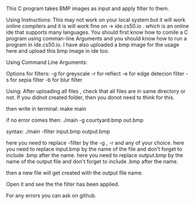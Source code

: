 This C program takes BMP images as input and apply filter to them.

Using Instructions:
This may not work on your local system but it will work online compilers and it is will work fine on -> ide.cs50.io . which is an online ide that supports many languages. You should first know how to comile a C program using comman-line Arguments and you should know how to run a program in ide.cs50.io. I have also uploaded a bmp image for the usage here and upload this bmp image in ide too. 

Using Command Line Arguments:

Options for filters:
-g for greyscale
-r for reflect
-e for edge detecion filter
-s for sepia filter
-b for blur filter

Using:
After uploading all files , check that all files are in same directory or not.
If you didnot created folder, then you donot need to think for this.

then write in terminal:
make main

if no error comes then:
./main -g courtyard.bmp out.bmp

syntax:
./main -filter input.bmp output.bmp

here you need to replace -filter by the -g , -r and any of your choice.
here you need to replace input.bmp by the name of the file and don't forget to include .bmp after the name.
here you need to replace output.bmp by the name of the output file and don't forget to include .bmp after the name.

then a new file will get created with the output file name. 

Open it and see the the filter has been applied.

For any errors you can ask on github.


 
